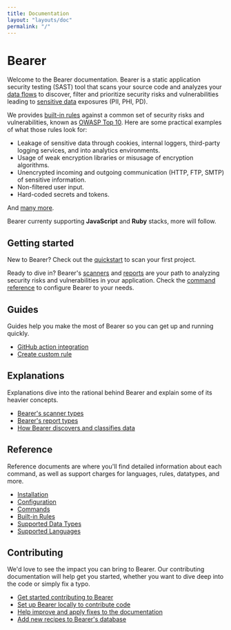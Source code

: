 ```yaml
---
title: Documentation
layout: "layouts/doc"
permalink: "/"
---
```


# Bearer

Welcome to the Bearer documentation. Bearer is a static application security testing (SAST) tool that scans your source code and analyzes your [data flows](/explanations/discovery-and-classification) to discover, filter and prioritize security risks and vulnerabilities leading to [sensitive data](/reference/datatypes/) exposures (PII, PHI, PD).

We provides [built-in rules](/reference/rules) against a common set of security risks and vulnerabilities, known as [OWASP Top 10](https://owasp.org/www-project-top-ten/). Here are some practical examples of what those rules look for:
- Leakage of sensitive data through cookies, internal loggers, third-party logging services, and into analytics environments.
- Usage of weak encryption libraries or misusage of encryption algorithms.
- Unencrypted incoming and outgoing communication (HTTP, FTP, SMTP) of sensitive information.
- Non-filtered user input.
- Hard-coded secrets and tokens.

And [many more](/reference/rules).

Bearer currenty supporting **JavaScript** and **Ruby** stacks, more will follow.

## Getting started

New to Bearer? Check out the [quickstart](/quickstart/) to scan your first project. 

Ready to dive in? Bearer's [scanners](/explanations/scanners/) and [reports](/explanations/reports/) are your path to analyzing security risks and vulnerabilities in your application. Check the [command reference](/reference/commands/) to configure Bearer to your needs.

## Guides

Guides help you make the most of Bearer so you can get up and running quickly.

- [GitHub action integration](/guides/github-action/)
- [Create custom rule](/guides/custom-rule/)

## Explanations

Explanations dive into the rational behind Bearer and explain some of its heavier concepts.
- [Bearer's scanner types](/explanations/scanners/)
- [Bearer's report types](/explanations/reports/)
- [How Bearer discovers and classifies data](/explanations/discovery-and-classification/)

## Reference

Reference documents are where you'll find detailed information about each command, as well as support charges for languages, rules, datatypes, and more.

- [Installation](/reference/installation/)
- [Configuration](/reference/config/)
- [Commands](/reference/commands/)
- [Built-in Rules](/reference/rules/)
- [Supported Data Types](/reference/datatypes/)
- [Supported Languages](/reference/supported-languages/)

## Contributing

We'd love to see the impact you can bring to Bearer. Our contributing documentation will help get you started, whether you want to dive deep into the code or simply fix a typo.

- [Get started contributing to Bearer](/contributing/)
- [Set up Bearer locally to contribute code](/contributing/code/)
- [Help improve and apply fixes to the documentation](/contributing/docs/)
- [Add new recipes to Bearer's database](/contributing/recipes/)